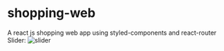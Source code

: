 # shopping-web
A react js shopping web app using styled-components and react-router
Slider:
![slider](https://user-images.githubusercontent.com/90109333/152593084-923e4483-cf31-4ac5-928c-908291d21e95.png)
